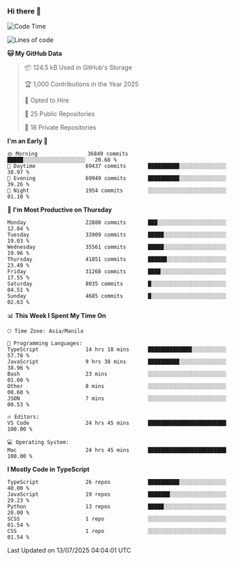 ### Hi there 👋

<!--START_SECTION:waka-->
![Code Time](http://img.shields.io/badge/Code%20Time-1%2C937%20hrs%2054%20mins-blue)

![Lines of code](https://img.shields.io/badge/From%20Hello%20World%20I%27ve%20Written-67.8%20million%20lines%20of%20code-blue)

**🐱 My GitHub Data** 

> 📦 124.5 kB Used in GitHub's Storage 
 > 
> 🏆 1,000 Contributions in the Year 2025
 > 
> 💼 Opted to Hire
 > 
> 📜 25 Public Repositories 
 > 
> 🔑 18 Private Repositories 
 > 
**I'm an Early 🐤** 

```text
🌞 Morning                36849 commits       █████░░░░░░░░░░░░░░░░░░░░   20.68 % 
🌆 Daytime                69437 commits       ██████████░░░░░░░░░░░░░░░   38.97 % 
🌃 Evening                69949 commits       ██████████░░░░░░░░░░░░░░░   39.26 % 
🌙 Night                  1954 commits        ░░░░░░░░░░░░░░░░░░░░░░░░░   01.10 % 
```
📅 **I'm Most Productive on Thursday** 

```text
Monday                   22880 commits       ███░░░░░░░░░░░░░░░░░░░░░░   12.84 % 
Tuesday                  33909 commits       █████░░░░░░░░░░░░░░░░░░░░   19.03 % 
Wednesday                35561 commits       █████░░░░░░░░░░░░░░░░░░░░   19.96 % 
Thursday                 41851 commits       ██████░░░░░░░░░░░░░░░░░░░   23.49 % 
Friday                   31268 commits       ████░░░░░░░░░░░░░░░░░░░░░   17.55 % 
Saturday                 8035 commits        █░░░░░░░░░░░░░░░░░░░░░░░░   04.51 % 
Sunday                   4685 commits        █░░░░░░░░░░░░░░░░░░░░░░░░   02.63 % 
```


📊 **This Week I Spent My Time On** 

```text
🕑︎ Time Zone: Asia/Manila

💬 Programming Languages: 
TypeScript               14 hrs 18 mins      ██████████████░░░░░░░░░░░   57.78 % 
JavaScript               9 hrs 38 mins       ██████████░░░░░░░░░░░░░░░   38.96 % 
Bash                     23 mins             ░░░░░░░░░░░░░░░░░░░░░░░░░   01.60 % 
Other                    8 mins              ░░░░░░░░░░░░░░░░░░░░░░░░░   00.60 % 
JSON                     7 mins              ░░░░░░░░░░░░░░░░░░░░░░░░░   00.53 % 

🔥 Editors: 
VS Code                  24 hrs 45 mins      █████████████████████████   100.00 % 

💻 Operating System: 
Mac                      24 hrs 45 mins      █████████████████████████   100.00 % 
```

**I Mostly Code in TypeScript** 

```text
TypeScript               26 repos            ██████████░░░░░░░░░░░░░░░   40.00 % 
JavaScript               19 repos            ███████░░░░░░░░░░░░░░░░░░   29.23 % 
Python                   13 repos            █████░░░░░░░░░░░░░░░░░░░░   20.00 % 
SCSS                     1 repo              ░░░░░░░░░░░░░░░░░░░░░░░░░   01.54 % 
CSS                      1 repo              ░░░░░░░░░░░░░░░░░░░░░░░░░   01.54 % 
```




 Last Updated on 13/07/2025 04:04:01 UTC
<!--END_SECTION:waka-->
